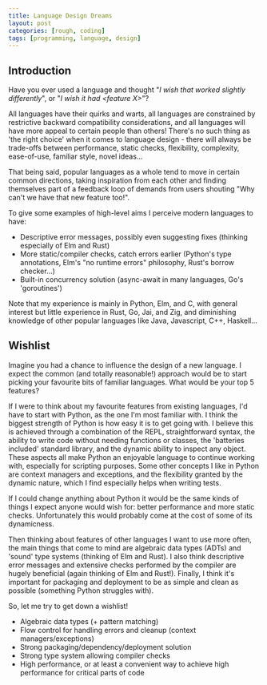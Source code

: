 ```yaml
---
title: Language Design Dreams
layout: post
categories: [rough, coding]
tags: [programming, language, design]
---
```


## Introduction

Have you ever used a language and thought "*I wish that worked slightly differently*", or "*I wish it had \<feature X\>*"?

All languages have their quirks and warts, all languages are constrained by restrictive backward compatibility considerations, and all languages will have more appeal to certain people than others! There's no such thing as 'the right choice' when it comes to language design - there will always be trade-offs between performance, static checks, flexibility, complexity, ease-of-use, familiar style, novel ideas...

That being said, popular languages as a whole tend to move in certain common directions, taking inspiration from each other and finding themselves part of a feedback loop of demands from users shouting "Why can't we have that new feature too!".

To give some examples of high-level aims I perceive modern languages to have:
 * Descriptive error messages, possibly even suggesting fixes (thinking especially of Elm and Rust)
 * More static/compiler checks, catch errors earlier (Python's type annotations, Elm's "no runtime errors" philosophy, Rust's borrow checker...)
 * Built-in concurrency solution (async-await in many languages, Go's 'goroutines')

Note that my experience is mainly in Python, Elm, and C, with general interest but little experience in Rust, Go, Jai, and Zig, and diminishing knowledge of other popular languages like Java, Javascript, C++, Haskell... 


## Wishlist

Imagine you had a chance to influence the design of a new language. I expect the common (and totally reasonable!) approach would be to start picking your favourite bits of familiar languages. What would be your top 5 features?

If I were to think about my favourite features from existing languages, I'd have to start with Python, as the one I'm most familiar with. I think the biggest strength of Python is how easy it is to get going with. I believe this is achieved through a combination of the REPL, straightforward syntax, the ability to write code without needing functions or classes, the 'batteries included' standard library, and the dynamic ability to inspect any object. These aspects all make Python an enjoyable language to continue working with, especially for scripting purposes. Some other concepts I like in Python are context managers and exceptions, and the flexibility granted by the dynamic nature, which I find especially helps when writing tests.

If I could change anything about Python it would be the same kinds of things I expect anyone would wish for: better performance and more static checks. Unfortunately this would probably come at the cost of some of its dynamicness.

Then thinking about features of other languages I want to use more often, the main things that come to mind are algebraic data types (ADTs) and 'sound' type systems (thinking of Elm and Rust). I also think descriptive error messages and extensive checks performed by the compiler are hugely beneficial (again thinking of Elm and Rust!). Finally, I think it's important for packaging and deployment to be as simple and clean as possible (something Python struggles with).

So, let me try to get down a wishlist!
 * Algebraic data types (+ pattern matching)
 * Flow control for handling errors and cleanup (context managers/exceptions)
 * Strong packaging/dependency/deployment solution
 * Strong type system allowing compiler checks
 * High performance, or at least a convenient way to achieve high performance for critical parts of code

